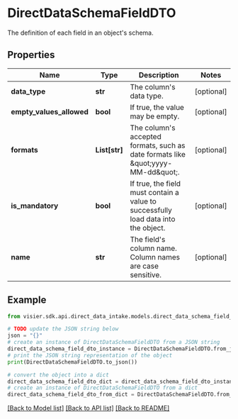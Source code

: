 # DirectDataSchemaFieldDTO

The definition of each field in an object's schema.

## Properties

Name | Type | Description | Notes
------------ | ------------- | ------------- | -------------
**data_type** | **str** | The column&#39;s data type. | [optional] 
**empty_values_allowed** | **bool** | If true, the value may be empty. | [optional] 
**formats** | **List[str]** | The column&#39;s accepted formats, such as date formats like \&quot;yyyy-MM-dd\&quot;. | [optional] 
**is_mandatory** | **bool** | If true, the field must contain a value to successfully load data into the object. | [optional] 
**name** | **str** | The field&#39;s column name. Column names are case sensitive. | [optional] 

## Example

```python
from visier.sdk.api.direct_data_intake.models.direct_data_schema_field_dto import DirectDataSchemaFieldDTO

# TODO update the JSON string below
json = "{}"
# create an instance of DirectDataSchemaFieldDTO from a JSON string
direct_data_schema_field_dto_instance = DirectDataSchemaFieldDTO.from_json(json)
# print the JSON string representation of the object
print(DirectDataSchemaFieldDTO.to_json())

# convert the object into a dict
direct_data_schema_field_dto_dict = direct_data_schema_field_dto_instance.to_dict()
# create an instance of DirectDataSchemaFieldDTO from a dict
direct_data_schema_field_dto_from_dict = DirectDataSchemaFieldDTO.from_dict(direct_data_schema_field_dto_dict)
```
[[Back to Model list]](../README.md#documentation-for-models) [[Back to API list]](../README.md#documentation-for-api-endpoints) [[Back to README]](../README.md)


